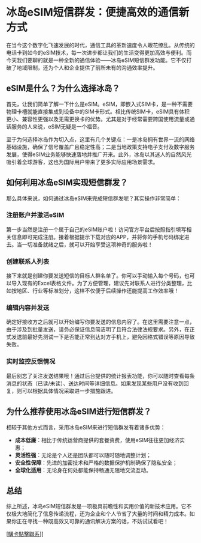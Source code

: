 # 冰岛eSIM短信群发：便捷高效的通信新方式

在当今这个数字化飞速发展的时代，通信工具的革新速度令人眼花缭乱。从传统的电话卡到如今的eSIM技术，每一次进步都让我们的生活变得更加高效与便利。而今天我们要聊的就是一种全新的通信体验——冰岛eSIM短信群发功能。它不仅打破了地域限制，还为个人和企业提供了前所未有的沟通效率提升。

## eSIM是什么？为什么选择冰岛？

首先，让我们简单了解一下什么是eSIM。eSIM，即嵌入式SIM卡，是一种不需要物理卡槽就能直接集成到设备中的SIM卡形式。相比传统SIM卡，eSIM具有体积更小、兼容性更强以及无需更换卡的优势。尤其是对于经常需要跨国使用流量或通话服务的人来说，eSIM无疑是一个福音。

至于为何选择冰岛作为切入点，这里有几个关键点：一是冰岛拥有世界一流的网络基础设施，确保了信号覆盖广且稳定性高；二是当地政策支持电子支付及数字服务发展，使得eSIM业务能够快速落地并推广开来。此外，冰岛以其迷人的自然风光吸引着全球游客，这也为国际用户带来了更多实际应用场景需求。

## 如何利用冰岛eSIM实现短信群发？

那么具体来说，如何通过冰岛eSIM来完成短信群发呢？其实操作非常简单：

### 注册账户并激活eSIM
第一步当然是注册一个属于自己的eSIM账户啦！访问官方平台后按照指引填写相关信息即可完成注册。接着根据提示下载对应的APP，并将你的手机号码绑定进去。当一切准备就绪之后，就可以开始享受这项神奇的服务啦！

### 创建联系人列表
接下来就是创建你要发送短信的目标人群名单了。你可以手动输入每个号码，也可以导入现有的Excel表格文件。为了方便管理，建议先对联系人进行分类整理，比如按地区、行业等标准划分，这样不仅便于后续操作还能提高工作效率哦！

### 编辑内容并发送
确定好接收方之后就可以开始编写你要发送的信息内容了。在这里需要注意一点，由于涉及到批量发送，请务必保证信息简洁明了且符合法律法规要求。另外，在正式发送前最好先测试一下是否能正常到达对方手机上，避免因格式错误等原因导致失败。

### 实时监控反馈情况
最后别忘了关注发送结果哦！通过后台提供的统计报表功能，你可以随时查看每条消息的状态（已读/未读）、送达时间等详细信息。如果发现某些用户没有收到回复，则可以根据具体情况采取进一步措施跟进。

## 为什么推荐使用冰岛eSIM进行短信群发？

相较于其他方式而言，采用冰岛eSIM来进行短信群发有着诸多优势：

- **成本低廉**：相比于传统运营商提供的套餐资费，使用eSIM往往更加经济实惠；
- **灵活性强**：无论是个人还是团队都可以随时随地调整计划；
- **安全性保障**：先进的加密技术和严格的数据保护机制确保了隐私安全；
- **全球化适用**：无论身在何处都能保持畅通无阻地交流互动。

## 总结

综上所述，冰岛eSIM短信群发是一项极具前瞻性和实用价值的新技术应用。它不仅极大地简化了信息传递流程，还为企业和个人节省了大量的时间和精力成本。如果你正在寻找一种既高效又可靠的通讯解决方案的话，不妨试试看吧！

[[購卡點擊聯系](https://t.me/s/esim1088)]]